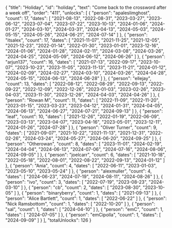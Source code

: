 {
  "title": "Holiday",
  "id": "holiday",
  "text": "Come back to the crossword after a week off",
  "order": "411",
  "unlocks": [
    {
      "person": "apaleslimghost",
      "count": 17,
      "dates": [
        "2021-08-13",
        "2022-08-31",
        "2023-03-27",
        "2023-06-12",
        "2023-07-04",
        "2023-07-22",
        "2023-10-13",
        "2024-01-06",
        "2024-01-27",
        "2024-03-10",
        "2024-03-31",
        "2024-04-13",
        "2024-05-03",
        "2024-05-15",
        "2024-05-26",
        "2024-06-21",
        "2024-07-14"
      ]
    },
    {
      "person": "itsalex",
      "count": 17,
      "dates": [
        "2021-11-07",
        "2021-11-25",
        "2021-12-05",
        "2021-12-23",
        "2022-01-14",
        "2022-01-30",
        "2023-01-01",
        "2023-12-16",
        "2024-01-06",
        "2024-01-28",
        "2024-02-11",
        "2024-03-08",
        "2024-03-26",
        "2024-04-25",
        "2024-05-09",
        "2024-06-12",
        "2024-06-26"
      ]
    },
    {
      "person": "arjun137",
      "count": 16,
      "dates": [
        "2021-07-13",
        "2022-09-17",
        "2023-10-07",
        "2023-10-23",
        "2023-11-05",
        "2023-11-13",
        "2023-11-21",
        "2024-01-12",
        "2024-02-09",
        "2024-02-27",
        "2024-03-10",
        "2024-03-26",
        "2024-04-28",
        "2024-05-15",
        "2024-06-13",
        "2024-06-28"
      ]
    },
    {
      "person": "ellejay",
      "count": 13,
      "dates": [
        "2022-08-12",
        "2022-08-29",
        "2022-09-13",
        "2022-09-22",
        "2022-12-09",
        "2022-12-26",
        "2023-01-03",
        "2023-02-26",
        "2023-04-03",
        "2023-11-30",
        "2023-12-26",
        "2024-04-03",
        "2024-04-26"
      ]
    },
    {
      "person": "Rowan M",
      "count": 11,
      "dates": [
        "2022-11-09",
        "2022-11-20",
        "2023-01-15",
        "2023-03-23",
        "2023-04-12",
        "2024-01-31",
        "2024-04-05",
        "2024-06-13",
        "2024-06-27",
        "2024-07-21",
        "2024-09-13"
      ]
    },
    {
      "person": "leaf",
      "count": 10,
      "dates": [
        "2021-12-26",
        "2022-01-19",
        "2022-06-09",
        "2023-03-13",
        "2023-04-07",
        "2023-04-16",
        "2023-05-01",
        "2023-12-11",
        "2024-01-26",
        "2024-07-28"
      ]
    },
    {
      "person": "Oliver Turner",
      "count": 9,
      "dates": [
        "2021-09-07",
        "2021-10-22",
        "2021-11-13",
        "2021-12-31",
        "2022-02-26",
        "2024-03-24",
        "2024-05-27",
        "2024-06-20",
        "2024-09-25"
      ]
    },
    {
      "person": "Otherowan",
      "count": 8,
      "dates": [
        "2023-11-01",
        "2024-02-19",
        "2024-04-04",
        "2024-06-13",
        "2024-07-06",
        "2024-07-16",
        "2024-08-06",
        "2024-09-05"
      ]
    },
    {
      "person": "joelcarr",
      "count": 6,
      "dates": [
        "2021-10-18",
        "2022-05-18",
        "2022-08-01",
        "2022-08-22",
        "2022-09-13",
        "2024-01-12"
      ]
    },
    {
      "person": "Ania",
      "count": 4,
      "dates": [
        "2022-06-11",
        "2023-01-03",
        "2023-05-10",
        "2023-05-24"
      ]
    },
    {
      "person": "alexmuller",
      "count": 4,
      "dates": [
        "2024-06-23",
        "2024-07-19",
        "2024-08-11",
        "2024-08-26"
      ]
    },
    {
      "person": "ivo",
      "count": 3,
      "dates": [
        "2022-07-19",
        "2023-08-23",
        "2024-03-10"
      ]
    },
    {
      "person": "cb",
      "count": 2,
      "dates": [
        "2023-08-30",
        "2023-10-05"
      ]
    },
    {
      "person": "binaryberry",
      "count": 1,
      "dates": [
        "2021-09-13"
      ]
    },
    {
      "person": "Alice Bartlett",
      "count": 1,
      "dates": [
        "2022-06-22"
      ]
    },
    {
      "person": "Nick Ramsbottom",
      "count": 1,
      "dates": [
        "2022-10-20"
      ]
    },
    {
      "person": "sal",
      "count": 1,
      "dates": [
        "2024-04-10"
      ]
    },
    {
      "person": "emC",
      "count": 1,
      "dates": [
        "2024-07-05"
      ]
    },
    {
      "person": "emCipolla",
      "count": 1,
      "dates": [
        "2024-09-09"
      ]
    }
  ],
  "totalUnlocks": 126
}